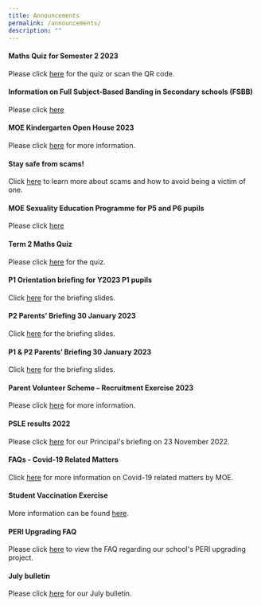 ```yaml
---
title: Announcements
permalink: /announcements/
description: ""
---
```

#### **Maths Quiz for Semester 2 2023**
Please click [here](https://forms.gle/9oGsnWvw1T2KJrFy6) for the quiz or scan the QR code. 



#### **Information on Full Subject-Based Banding in Secondary schools (FSBB)**

Please click [here](/files/psle%20fsbb%20microsite%20and%20other%20resources.pdf)

#### **MOE Kindergarten Open House 2023**

Please click [here](/moe-kindergarten-at-gongshang/whats-happening/) for more information.

#### **Stay safe from scams!**

Click [here](https://www.scamalert.sg/) to learn more about scams and how to avoid being a victim of one.

#### **MOE Sexuality Education Programme for P5 and P6 pupils**

Please click [here](https://www.gongshangpri.moe.edu.sg/our-gsps-experience/cce/programmes/sex-edu/)

#### **Term 2 Maths Quiz**

Please click [here](https://forms.gle/CScRqVeBwC5FnS8n8) for the quiz.

#### **P1 Orientation briefing for Y2023 P1 pupils**

Click [here](https://file.for.edu.sg/flb225.pdf) for the briefing slides.

#### **P2 Parents’ Briefing 30 January 2023**

Click [here](https://file.for.edu.sg/ruq4ky.pdf) for the briefing slides.

#### **P1 & P2 Parents’ Briefing 30 January 2023**

Click [here](https://file.for.edu.sg/vxaxbt.pdf) for the briefing slides.

#### **Parent Volunteer Scheme – Recruitment Exercise 2023**

Please click [here](https://www.gongshangpri.moe.edu.sg/useful-links/for-parents/parent-volunteer-scheme-recruitment-exercise/) for more information.

#### **PSLE results 2022**

Please click [here](/files/PSLE%20Results%202022_Principals%20Slides.pdf) for our Principal's briefing on 23 November 2022.

#### **FAQs - Covid-19 Related Matters**

Click [here](https://www.moe.gov.sg/faqs-covid-19-infection) for more information on Covid-19 related matters by MOE.

#### **Student Vaccination Exercise**

More information can be found [here](/useful-links/for-parents/covid-19).

#### **PERI Upgrading FAQ**

Please click [here](/files/GSPS%20PERI%20Upgrading%20FAQ%20(dated%2013%20March%202020).pdf) to view the FAQ regarding our school's PERI upgrading project.

#### **July bulletin**

Please click [here](/files/july%20bulletin%202023.pdf) for our July bulletin.